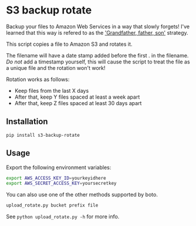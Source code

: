S3 backup rotate
================

Backup your files to Amazon Web Services in a way that slowly forgets! I've learned that this way is refered to as the ['Grandfather, father, son'](http://en.wikipedia.org/wiki/Backup_rotation_scheme#Grandfather-father-son) strategy.

This script copies a file to Amazon S3 and rotates it.

The filename will have a date stamp added before the first . in the filename. *Do not* add a timestamp yourself, this will cause the script to treat the file as a unique file and the rotation won't work!

Rotation works as follows:
- Keep files from the last X days
- After that, keep Y files spaced at least a week apart
- After that, keep Z files spaced at least 30 days apart


## Installation

`pip install s3-backup-rotate`

## Usage

Export the following environment variables:

```bash
export AWS_ACCESS_KEY_ID=yourkeyidhere
export AWS_SECRET_ACCESS_KEY=yoursecretkey
```

You can also use one of the other methods supported by boto.

```bash
upload_rotate.py bucket prefix file
````

See `python upload_rotate.py -h` for more info.
